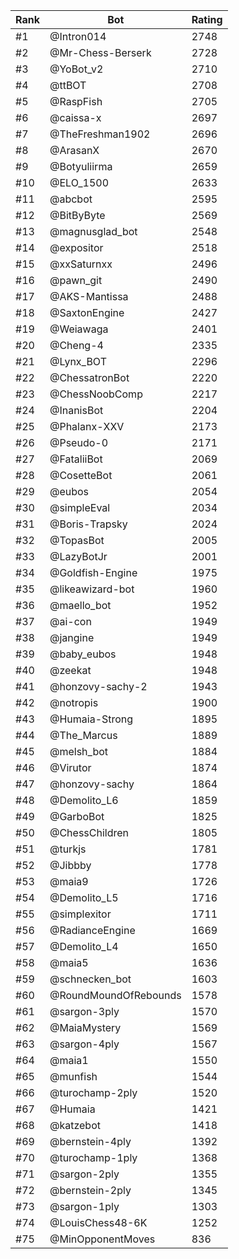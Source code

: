 Rank|Bot|Rating
---|---|---
#1|@Intron014|2748
#2|@Mr-Chess-Berserk|2728
#3|@YoBot_v2|2710
#4|@ttBOT|2708
#5|@RaspFish|2705
#6|@caissa-x|2697
#7|@TheFreshman1902|2696
#8|@ArasanX|2670
#9|@Botyuliirma|2659
#10|@ELO_1500|2633
#11|@abcbot|2595
#12|@BitByByte|2569
#13|@magnusglad_bot|2548
#14|@expositor|2518
#15|@xxSaturnxx|2496
#16|@pawn_git|2490
#17|@AKS-Mantissa|2488
#18|@SaxtonEngine|2427
#19|@Weiawaga|2401
#20|@Cheng-4|2335
#21|@Lynx_BOT|2296
#22|@ChessatronBot|2220
#23|@ChessNoobComp|2217
#24|@InanisBot|2204
#25|@Phalanx-XXV|2173
#26|@Pseudo-0|2171
#27|@FataliiBot|2069
#28|@CosetteBot|2061
#29|@eubos|2054
#30|@simpleEval|2034
#31|@Boris-Trapsky|2024
#32|@TopasBot|2005
#33|@LazyBotJr|2001
#34|@Goldfish-Engine|1975
#35|@likeawizard-bot|1960
#36|@maello_bot|1952
#37|@ai-con|1949
#38|@jangine|1949
#39|@baby_eubos|1948
#40|@zeekat|1948
#41|@honzovy-sachy-2|1943
#42|@notropis|1900
#43|@Humaia-Strong|1895
#44|@The_Marcus|1889
#45|@melsh_bot|1884
#46|@Virutor|1874
#47|@honzovy-sachy|1864
#48|@Demolito_L6|1859
#49|@GarboBot|1825
#50|@ChessChildren|1805
#51|@turkjs|1781
#52|@Jibbby|1778
#53|@maia9|1726
#54|@Demolito_L5|1716
#55|@simplexitor|1711
#56|@RadianceEngine|1669
#57|@Demolito_L4|1650
#58|@maia5|1636
#59|@schnecken_bot|1603
#60|@RoundMoundOfRebounds|1578
#61|@sargon-3ply|1570
#62|@MaiaMystery|1569
#63|@sargon-4ply|1567
#64|@maia1|1550
#65|@munfish|1544
#66|@turochamp-2ply|1520
#67|@Humaia|1421
#68|@katzebot|1418
#69|@bernstein-4ply|1392
#70|@turochamp-1ply|1368
#71|@sargon-2ply|1355
#72|@bernstein-2ply|1345
#73|@sargon-1ply|1303
#74|@LouisChess48-6K|1252
#75|@MinOpponentMoves|836
